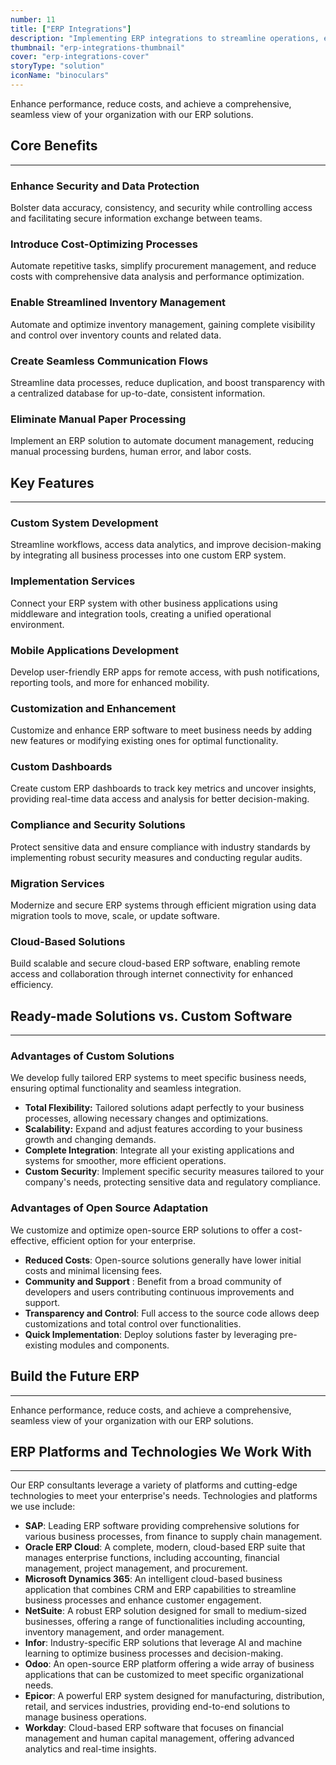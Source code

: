 ```yaml
---
number: 11
title: ["ERP Integrations"]
description: "Implementing ERP integrations to streamline operations, enhance efficiency, and support strategic business goals."
thumbnail: "erp-integrations-thumbnail"
cover: "erp-integrations-cover"
storyType: "solution"
iconName: "binoculars"
---
```


Enhance performance, reduce costs, and achieve a comprehensive, seamless view of your organization with our ERP solutions.

## Core Benefits

---

### Enhance Security and Data Protection

Bolster data accuracy, consistency, and security while controlling access and facilitating secure information exchange between teams.

### Introduce Cost-Optimizing Processes

Automate repetitive tasks, simplify procurement management, and reduce costs with comprehensive data analysis and performance optimization.

### Enable Streamlined Inventory Management

Automate and optimize inventory management, gaining complete visibility and control over inventory counts and related data.

### Create Seamless Communication Flows

Streamline data processes, reduce duplication, and boost transparency with a centralized database for up-to-date, consistent information.

### Eliminate Manual Paper Processing

Implement an ERP solution to automate document management, reducing manual processing burdens, human error, and labor costs.

## Key Features

---

### Custom System Development

Streamline workflows, access data analytics, and improve decision-making by integrating all business processes into one custom ERP system.

### Implementation Services

Connect your ERP system with other business applications using middleware and integration tools, creating a unified operational environment.

### Mobile Applications Development

Develop user-friendly ERP apps for remote access, with push notifications, reporting tools, and more for enhanced mobility.

### Customization and Enhancement

Customize and enhance ERP software to meet business needs by adding new features or modifying existing ones for optimal functionality.

### Custom Dashboards

Create custom ERP dashboards to track key metrics and uncover insights, providing real-time data access and analysis for better decision-making.

### Compliance and Security Solutions

Protect sensitive data and ensure compliance with industry standards by implementing robust security measures and conducting regular audits.

### Migration Services

Modernize and secure ERP systems through efficient migration using data migration tools to move, scale, or update software.

### Cloud-Based Solutions

Build scalable and secure cloud-based ERP software, enabling remote access and collaboration through internet connectivity for enhanced efficiency.

## Ready-made Solutions vs. Custom Software

---

### Advantages of Custom Solutions

We develop fully tailored ERP systems to meet specific business needs, ensuring optimal functionality and seamless integration.

- **Total Flexibility:** Tailored solutions adapt perfectly to your business processes, allowing necessary changes and optimizations.
- **Scalability:** Expand and adjust features according to your business growth and changing demands.
- **Complete Integration**: Integrate all your existing applications and systems for smoother, more efficient operations.
- **Custom Security**: Implement specific security measures tailored to your company's needs, protecting sensitive data and regulatory compliance.

### Advantages of Open Source Adaptation

We customize and optimize open-source ERP solutions to offer a cost-effective, efficient option for your enterprise.

- **Reduced Costs**: Open-source solutions generally have lower initial costs and minimal licensing fees.
- **Community and Support** : Benefit from a broad community of developers and users contributing continuous improvements and support.
- **Transparency and Control**: Full access to the source code allows deep customizations and total control over functionalities.
- **Quick Implementation**: Deploy solutions faster by leveraging pre-existing modules and components.

## Build the Future ERP

---

Enhance performance, reduce costs, and achieve a comprehensive, seamless view of your organization with our ERP solutions.

## ERP Platforms and Technologies We Work With

---

Our ERP consultants leverage a variety of platforms and cutting-edge technologies to meet your enterprise's needs. Technologies and platforms we use include:

- **SAP**: Leading ERP software providing comprehensive solutions for various business processes, from finance to supply chain management.
- **Oracle ERP Cloud**: A complete, modern, cloud-based ERP suite that manages enterprise functions, including accounting, financial management, project management, and procurement.
- **Microsoft Dynamics 365**: An intelligent cloud-based business application that combines CRM and ERP capabilities to streamline business processes and enhance customer engagement.
- **NetSuite**: A robust ERP solution designed for small to medium-sized businesses, offering a range of functionalities including accounting, inventory management, and order management.
- **Infor**: Industry-specific ERP solutions that leverage AI and machine learning to optimize business processes and decision-making.
- **Odoo**: An open-source ERP platform offering a wide array of business applications that can be customized to meet specific organizational needs.
- **Epicor**: A powerful ERP system designed for manufacturing, distribution, retail, and services industries, providing end-to-end solutions to manage business operations.
- **Workday**: Cloud-based ERP software that focuses on financial management and human capital management, offering advanced analytics and real-time insights.
